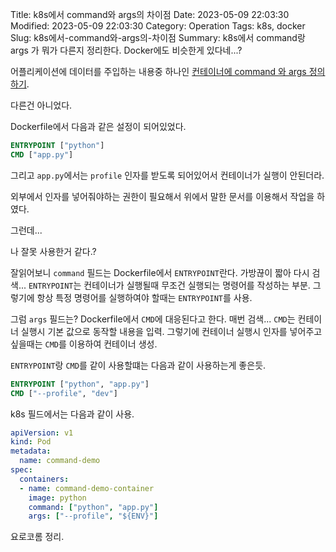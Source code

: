 Title: k8s에서 command와 args의 차이점
Date: 2023-05-09 22:03:30
Modified: 2023-05-09 22:03:30
Category: Operation
Tags: k8s, docker
Slug: k8s에서-command와-args의-차이점
Summary: k8s에서 command랑 args 가 뭐가 다른지 정리한다. Docker에도 비슷한게 있다네...?

어플리케이션에 데이터를 주입하는 내용중 하나인 [컨테이너에 command 와 args 정의하기](https://kubernetes.io/ko/docs/tasks/inject-data-application/define-command-argument-container/).

다른건 아니었다.

Dockerfile에서 다음과 같은 설정이 되어있었다.

```dockerfile
ENTRYPOINT ["python"]
CMD ["app.py"]
```

그리고 `app.py`에서는 `profile` 인자를 받도록 되어있어서 컨테이너가 실행이 안된더라.

외부에서 인자를 넣어줘야하는 권한이 필요해서 위에서 말한 문서를 이용해서 작업을 하였다.

그런데...

나 잘못 사용한거 같다.?

잘읽어보니 `command` 필드는 Dockerfile에서 `ENTRYPOINT`란다.
가방끊이 짧아 다시 검색...
`ENTRYPOINT`는 컨테이너가 실행될때 무조건 실행되는 명령어를 작성하는 부분.
그렇기에 항상 특정 명령어를 실행하여야 할때는 `ENTRYPOINT`를 사용.

그럼 `args` 필드는? Dockerfile에서 `CMD`에 대응된다고 한다.
매번 검색...
`CMD`는 컨테이너 실행시 기본 값으로 동작할 내용을 입력.
그렇기에 컨테이너 실행시 인자를 넣어주고 싶을때는 `CMD`를 이용하여 컨테이너 생성.

`ENTRYPOINT`랑 `CMD`를 같이 사용할떄는 다음과 같이 사용하는게 좋은듯.

```dockerfile
ENTRYPOINT ["python", "app.py"]
CMD ["--profile", "dev"]
```

k8s 필드에서는 다음과 같이 사용.

```yaml
apiVersion: v1
kind: Pod
metadata:
  name: command-demo
spec:
  containers:
  - name: command-demo-container
    image: python
    command: ["python", "app.py"]
    args: ["--profile", "${ENV}"]
```

요로코롬 정리.
